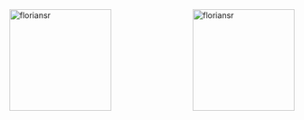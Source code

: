 <img height="180em"  style="float: left;" src="https://github-readme-stats.vercel.app/api/top-langs/?username=floriansr&layout=compact&hide=html" alt="floriansr" data-canonical-src="https://github-readme-stats-eight-theta.vercel.app/api? ; theme=vue&amp;show_icons=true&amp;include_all_commits=true&amp;count_private=true" style="max-width:100%; ">
<img height="180em"  style="float: right;" src="https://github-readme-stats.vercel.app/api?username=floriansr&show_icons=true" alt="floriansr" data-canonical-src="https://github-readme-stats-eight-theta.vercel.app/api/top-langs/;theme=vue&amp;layout=compact&amp;exclude_lang=java+r" style="max-width:100%;">
